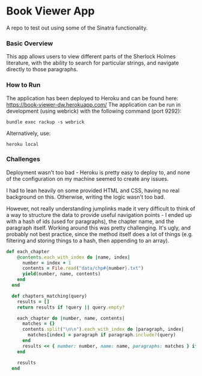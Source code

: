 # Book Viewer App
A repo to test out using some of the Sinatra functionality. 

### Basic Overview
This app allows users to view different parts of the Sherlock Holmes literature, with the ability to search for particular strings, and navigate directly to those paragraphs.

### How to Run
The application has been deployed to Heroku and can be found here: https://book-viewer-dw.herokuapp.com/
The application can be run in development (using webrick) with the following command (port 9292):
```
bundle exec rackup -s webrick
```
Alternatively, use:
```
heroku local
```
### Challenges
Deployment wasn't too bad - Heroku is pretty easy to deploy to, and none of the configuration on my machine seemed to create any issues.

I had to lean heavily on some provided HTML and CSS, having no real background on this. Otherwise, writing the logic wasn't too bad. 

However, not really understanding jumplinks made it very difficult to think of a way to structure the data to provide useful navigation points - I ended up with a hash of ids (used for paragraphs), the chapter name, and the paragraph itself. Working around this was pretty challenging. It's ugly, and probably not best practice, since the method itself does a lot of things (e.g. filtering and storing things to a hash, then appending to an array).
```ruby
def each_chapter
    @contents.each_with_index do |name, index|
      number = index + 1
      contents = File.read("data/chp#{number}.txt")
      yield(number, name, contents)
    end
  end

  def chapters_matching(query)  
    results = []
    return results if !query || query.empty?

    each_chapter do |number, name, contents|
      matches = {}
      contents.split("\n\n").each_with_index do |paragraph, index|
        matches[index] = paragraph if paragraph.include?(query)
      end
      results << { number: number, name: name, paragraphs: matches } if matches.any?
    end

    results
  end
```
